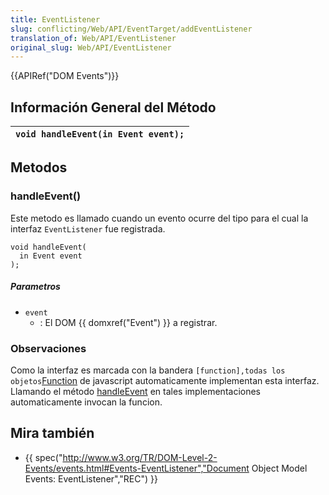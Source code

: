 ```yaml
---
title: EventListener
slug: conflicting/Web/API/EventTarget/addEventListener
translation_of: Web/API/EventListener
original_slug: Web/API/EventListener
---
```

{{APIRef("DOM Events")}}

## Información General del Método

| `void handleEvent(in Event event);` |
| ----------------------------------- |

## Metodos

### handleEvent()

Este metodo es llamado cuando un evento ocurre del tipo para el cual la interfaz `EventListener` fue registrada.

    void handleEvent(
      in Event event
    );

##### Parametros

- `event`
  - : El DOM {{ domxref("Event") }} a registrar.

### Observaciones

Como la interfaz es marcada con la bandera `[function],todas los objetos`[Function](/en/JavaScript/Reference/Global_Objects/Function "en/Core_JavaScript_1.5_Reference/Global_Objects/Function") de javascript automaticamente implementan esta interfaz. Llamando el método [handleEvent](#handleevent) en tales implementaciones automaticamente invocan la funcion.

## Mira también

- {{ spec("http://www.w3.org/TR/DOM-Level-2-Events/events.html#Events-EventListener","Document Object Model Events: EventListener","REC") }}
